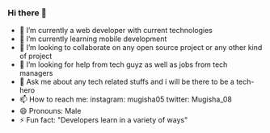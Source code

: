 ### Hi there 👋



- 🔭 I’m currently a web developer with current technologies
- 🌱 I’m currently learning mobile development
- 👯 I’m looking to collaborate on any open source project or any other kind of project
- 🤔 I’m looking for help from tech guyz as well as jobs from tech managers
- 💬 Ask me about any tech related stuffs and i will be there to be a tech-hero
- 📫 How to reach me: instagram: mugisha05 twitter: Mugisha_08
- 😄 Pronouns: Male
- ⚡ Fun fact:  "Developers learn in a variety of ways"

